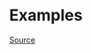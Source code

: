 


# Examples


[Source](http://www.rubydoc.info/gems/rubocop/RuboCop/Cop/Rails/LexicallyScopedActionFilter)